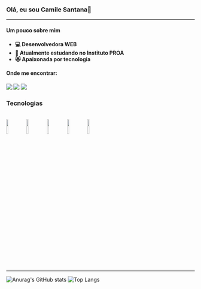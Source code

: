 
### Olá, eu sou Camile Santana👋

<hr>

<h4> Um pouco sobre mim <h4/>
   <ul>
        <li> 💻 Desenvolvedora WEB </li>
        <li> 💙 Atualmente estudando no Instituto PROA</li>
        <li> 😻 Apaixonada por tecnologia</li>
    </ul>

  <h4> Onde me encontrar: <h4/>
      <div> 
            <a href="https://instagram.com/voidmile" target="_blank"><img src="https://img.shields.io/badge/-Instagram-%23E4405F?style=for-the-badge&logo=instagram&logoColor=white" target="_blank"></a>
            <a href = "mailto:camilesantana21@gmail.com"><img src="https://img.shields.io/badge/-Gmail-%23333?style=for-the-badge&logo=gmail&logoColor=white" target="_blank"></a>
            <a href="https://www.linkedin.com/in/camile-santana-644366202/" target="_blank"><img src="https://img.shields.io/badge/-LinkedIn-%230077B5?style=for-the-badge&logo=linkedin&logoColor=white" target="_blank"></a>   
      </div>

<h3> Tecnologias </h3>
<div style="display: inline_block"><br>
<img width = 10% src="https://cdn.jsdelivr.net/gh/devicons/devicon/icons/html5/html5-original-wordmark.svg" />
          
 <img width = 10% src="https://cdn.jsdelivr.net/gh/devicons/devicon/icons/css3/css3-original-wordmark.svg" />

<img width = 10% src="https://cdn.jsdelivr.net/gh/devicons/devicon/icons/javascript/javascript-original.svg" />


 <img width = 10% src="https://cdn.jsdelivr.net/gh/devicons/devicon/icons/react/react-original-wordmark.svg" />
          
<img width = 10% src="https://cdn.jsdelivr.net/gh/devicons/devicon/icons/java/java-original-wordmark.svg" />
          
          

  <hr>

  

  ![Anurag's GitHub stats](https://github-readme-stats.vercel.app/api?username=ichcamile\&rank_icon=github)
  ![Top Langs](https://github-readme-stats.vercel.app/api/top-langs/?username=ichcamile\&layout=compact)



<!--
**ichcamile/ichcamile** is a ✨ _special_ ✨ repository because its `README.md` (this file) appears on your GitHub profile.

Here are some ideas to get you started:


-->

